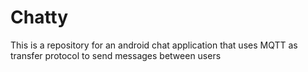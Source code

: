 # Chatty
This is a repository for an android chat application that uses MQTT as transfer protocol to send messages between users
